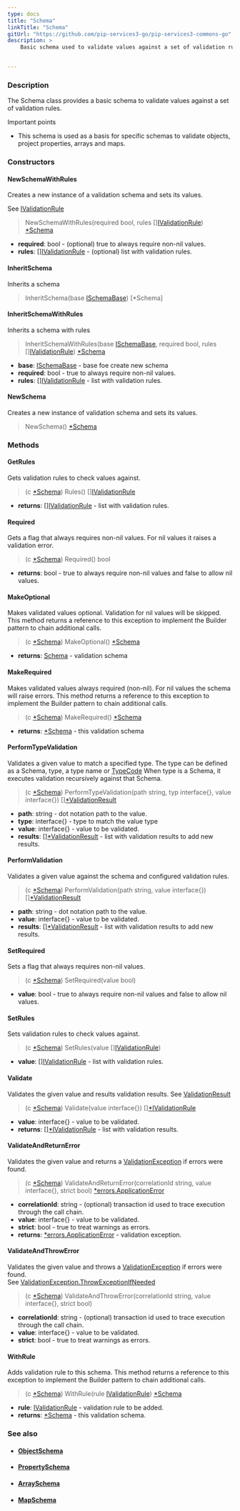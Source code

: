 ```yaml
---
type: docs
title: "Schema"
linkTitle: "Schema"
gitUrl: "https://github.com/pip-services3-go/pip-services3-commons-go"
description: >
    Basic schema used to validate values against a set of validation rules.

   
---
```


### Description

The Schema class provides a basic schema to validate values against a set of validation rules.

Important points

- This schema is used as a basis for specific schemas to validate objects, project properties, arrays and maps.

### Constructors


#### NewSchemaWithRules
Creates a new instance of a validation schema and sets its values.

See [IValidationRule](../ivalidation_rule)

> NewSchemaWithRules(required bool, rules [][IValidationRule](../ivalidation_rule)) [*Schema]()

- **required**: bool - (optional) true to always require non-nil values.
- **rules**: [][IValidationRule](../ivalidation_rule) - (optional) list with validation rules.

#### InheritSchema
Inherits a schema

> InheritSchema(base [ISchemaBase](../ischema_base)) [*Schema]

#### InheritSchemaWithRules
Inherits a schema with rules

> InheritSchemaWithRules(base [ISchemaBase](../ischema_base), required bool, rules [][IValidationRule](../ivalidation_rule)) [*Schema]()

- **base**: [ISchemaBase](../ischema_base) - base foe create new schema
- **required**: bool - true to always require non-nil values.
- **rules**: [][IValidationRule](../ivalidation_rule) - list with validation rules.

#### NewSchema
Creates a new instance of validation schema and sets its values.

> NewSchema() [*Schema]()


### Methods

#### GetRules
Gets validation rules to check values against.

> (c [*Schema]()) Rules() [][IValidationRule](../ivalidation_rule)

- **returns**: [][IValidationRule](../ivalidation_rule) - list with validation rules.

#### Required
Gets a flag that always requires non-nil values.
For nil values it raises a validation error.

> (c [*Schema]()) Required() bool

- **returns**: bool - true to always require non-nil values and false to allow nil values.

#### MakeOptional
Makes validated values optional.
Validation for nil values will be skipped.
This method returns a reference to this exception to implement the Builder pattern
to chain additional calls.

> (c [*Schema]()) MakeOptional() [*Schema]()

- **returns**: [Schema]() - validation schema


#### MakeRequired
Makes validated values always required (non-nil).
For nil values the schema will raise errors.
This method returns a reference to this exception to implement the Builder pattern
to chain additional calls.

> (c [*Schema]()) MakeRequired() [*Schema]()

- **returns**: [*Schema]() - this validation schema

#### PerformTypeValidation
Validates a given value to match a specified type.
The type can be defined as a Schema, type, a type name or [TypeCode](../convert/type_code)
When type is a Schema, it executes validation recursively against that Schema.

> (c [*Schema]()) PerformTypeValidation(path string, typ interface{}, value interface{}) [][*ValidationResult](../validation_result)

- **path**: string - dot notation path to the value.
- **type**: interface{} - type to match the value type
- **value**: interface{} - value to be validated.
- **results**: [][*ValidationResult](../validation_result) - list with validation results to add new results.

#### PerformValidation
Validates a given value against the schema and configured validation rules.

> (c [*Schema]()) PerformValidation(path string, value interface{}) [][*ValidationResult](../validation_result)

- **path**: string - dot notation path to the value.
- **value**: interface{} - value to be validated.
- **results**: [][*ValidationResult](../validation_result) - list with validation results to add new results.

#### SetRequired
Sets a flag that always requires non-nil values.

> (c [*Schema]()) SetRequired(value bool)

- **value**: bool - true to always require non-nil values and false to allow nil values.

#### SetRules
Sets validation rules to check values against.

> (c [*Schema]()) SetRules(value [][IValidationRule](../ivalidation_rule))

- **value**: [][IValidationRule](../ivalidation_rule) - list with validation rules.


#### Validate
Validates the given value and results validation results.
See [ValidationResult](../validation_result)

> (c [*Schema]()) Validate(value interface{}) [][*IValidationRule](../ivalidation_rule)

- **value**: interface{} - value to be validated.
- **returns**: [][*IValidationRule](../ivalidation_rule) - list with validation results.


#### ValidateAndReturnError
Validates the given value and returns a [ValidationException](../validation_exception) if errors were found.

> (c [*Schema]()) ValidateAndReturnError(correlationId string, value interface{}, strict bool) [*errors.ApplicationError](../../errors/application_error)

- **correlationId**: string - (optional) transaction id used to trace execution through the call chain.
- **value**: interface{} -  value to be validated.
- **strict**: bool - true to treat warnings as errors.
- **returns**: [*errors.ApplicationError](../../errors/application_error) - validation exception.

#### ValidateAndThrowError
Validates the given value and throws a [ValidationException](../validation_exception) if errors were found.  
See [ValidationException.ThrowExceptionIfNeeded](../validation_exception/#throwexceptionifneeded)

> (c [*Schema]()) ValidateAndThrowError(correlationId string, value interface{}, strict bool)

- **correlationId**: string - (optional) transaction id used to trace execution through the call chain.
- **value**: interface{} - value to be validated.
- **strict**: bool - true to treat warnings as errors.


#### WithRule
Adds validation rule to this schema.
This method returns a reference to this exception to implement the Builder pattern
to chain additional calls.

> (c [*Schema]()) WithRule(rule [IValidationRule](../ivalidation_rule)) [*Schema]()

- **rule**: [IValidationRule](../ivalidation_rule) - validation rule to be added.
- **returns**: [*Schema]() - this validation schema.



### See also
- #### [ObjectSchema](../object_schema)
- #### [PropertySchema](../property_schema) 
- #### [ArraySchema](../array_schema)
- #### [MapSchema](../map_schema)
